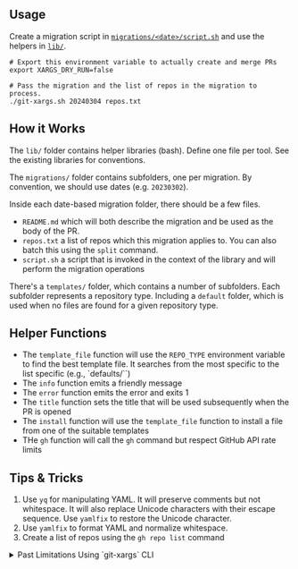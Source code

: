 ## Usage

Create a migration script in [`migrations/<date>/script.sh`](migrations/) and use the helpers in [`lib/`](lib/).

```shell
# Export this environment variable to actually create and merge PRs
export XARGS_DRY_RUN=false 

# Pass the migration and the list of repos in the migration to process.
./git-xargs.sh 20240304 repos.txt
```

## How it Works

The `lib/` folder contains helper libraries (bash).  Define one file per tool. See the existing libraries for conventions.

The `migrations/` folder contains subfolders, one per migration. By convention, we should use dates (e.g. `20230302`).

Inside each date-based migration folder, there should be a few files.
- `README.md` which will both describe the migration and be used as the body of the PR.
- `repos.txt` a list of repos which this migration applies to. You can also batch this using the `split` command.
- `script.sh` a script that is invoked in the context of the library and will perform the migration operations

There's a `templates/` folder, which contains a number of subfolders. Each subfolder represents a repository type.
Including a `default` folder, which is used when no files are found for a given repository type.

## Helper Functions

- The `template_file` function will use the `REPO_TYPE` environment variable to find the best template file. It searches from the most specific to the list specific (e.g., `defaults/``)
- The `info` function emits a friendly message
- The `error` function emits the error and exits 1
- The `title` function sets the title that will be used subsequently when the PR is opened
- The `install` function will use the `template_file` function to install a file from one of the suitable templates
- THe `gh` function will call the `gh` command but respect GitHub API rate limits

## Tips & Tricks

1. Use `yq` for manipulating YAML. It will preserve comments but not whitespace. It will also replace Unicode characters with their escape sequence. Use `yamlfix` to restore the Unicode character.
2. Use `yamlfix` to format YAML and normalize whitespace.
3. Create a list of repos using the `gh repo list` command

<details><summary>Past Limitations Using `git-xargs` CLI</summary>

## Notable Limitations

We encountered significant obstacles using `git-xargs`. Here they are for posterity.

- `git-xargs` cannot add labels
- `git-xargs` [ignores `.gitignore`](https://github.com/gruntwork-io/git-xargs/issues/53), so it's best to handle clean-up before exiting the script
- `git-xargs` will not update PR title/description, so it's advisable to just use `gh` CLI instead
- `git-xargs` cannot auto-merge, so use `gh-cli` in script to commit, push, open PR, then merge
- Using `gh-cli` to bypass the `git-xargs` deficiencies, means rate limiting isn't respected by `git-xargs`
</details>
